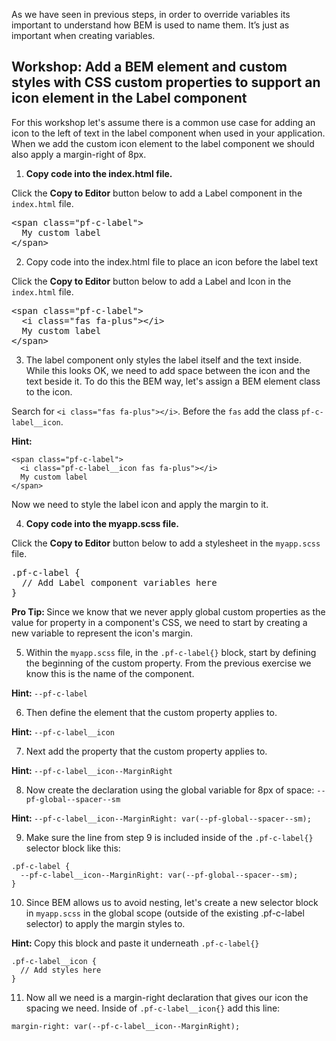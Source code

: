 As we have seen in previous steps, in order to override variables its important to understand how BEM is used to name them. It’s just as important when creating variables.

## Workshop: Add a BEM element and custom styles with CSS custom properties to support an icon element in the Label component

For this workshop let's assume there is a common use case for adding an icon to the left of text in the label component when used in your application. When we add the custom icon element to the label component we should also apply a margin-right of 8px.

1) <strong>Copy code into the index.html file.</strong>

Click the <strong>Copy to Editor</strong> button below to add a Label component in the `index.html` file.

<pre class="file" data-filename="index.html" data-target="replace">
&lt;span class=&quot;pf-c-label&quot;&gt;
  My custom label
&lt;/span&gt;
</pre>

2) Copy code into the index.html file to place an icon before the label text

Click the <strong>Copy to Editor</strong> button below to add a Label and Icon in the `index.html` file.

<pre class="file" data-filename="index.html" data-target="replace">
&lt;span class=&quot;pf-c-label&quot;&gt;
  &lt;i class=&quot;fas fa-plus&quot;&gt;&lt;/i&gt;
  My custom label
&lt;/span&gt;
</pre>

3) The label component only styles the label itself and the text inside. While this looks OK, we need to add space between the icon and the text beside it. To do this the BEM way, let's assign a BEM element class to the icon.

Search for `<i class="fas fa-plus"></i>`. Before the `fas` add the class `pf-c-label__icon`.

<strong>Hint: </strong>
```
<span class="pf-c-label">
  <i class="pf-c-label__icon fas fa-plus"></i>
  My custom label
</span>
```

Now we need to style the label icon and apply the margin to it.

4) <strong>Copy code into the myapp.scss file.</strong>

Click the <strong>Copy to Editor</strong> button below to add a stylesheet in the `myapp.scss` file.

<pre class="file" data-filename="myapp.scss" data-target="replace">
.pf-c-label {
  // Add Label component variables here
}
</pre>

<strong>Pro Tip: </strong>Since we know that we never apply global custom properties as the value for property in a component's CSS, we need to start by creating a new variable to represent the icon's margin.

5) Within the `myapp.scss` file, in the `.pf-c-label{}` block, start by defining the beginning of the custom property. From the previous exercise we know this is the name of the component.

<strong>Hint: </strong>`--pf-c-label`

6) Then define the element that the custom property applies to.

<strong>Hint: </strong>`--pf-c-label__icon`

7) Next add the property that the custom property applies to.

<strong>Hint: </strong>`--pf-c-label__icon--MarginRight`

8) Now create the declaration using the global variable for 8px of space: `--pf-global--spacer--sm`

<strong>Hint: </strong>`--pf-c-label__icon--MarginRight: var(--pf-global--spacer--sm);`

9) Make sure the line from step 9 is included inside of the `.pf-c-label{}` selector block like this:

```
.pf-c-label {
  --pf-c-label__icon--MarginRight: var(--pf-global--spacer--sm);
}
```

10) Since BEM allows us to avoid nesting, let's create a new selector block in `myapp.scss` in the global scope (outside of the existing .pf-c-label selector) to apply the margin styles to.

<strong>Hint: </strong>Copy this block and paste it underneath `.pf-c-label{}`

```
.pf-c-label__icon {
  // Add styles here
}
```

11) Now all we need is a margin-right declaration that gives our icon the spacing we need. Inside of `.pf-c-label__icon{}` add this line:

`margin-right: var(--pf-c-label__icon--MarginRight);`

